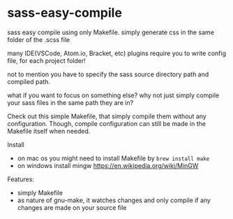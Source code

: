 # sass-easy-compile
sass easy compile using only Makefile. simply generate css in the same folder of the .scss file


many IDE(VSCode, Atom.io, Bracket, etc) plugins require you to write config file, for each project folder!

not to mention you have to specify the sass source directory path and compiled path. 

what if you want to focus on something else? why not just simply compile your sass files in the same path they are in?

Check out this simple Makefile, that simply compile them without any configuration. Though, compile configuration can still be made in the Makefile itself when needed.

Install
- on mac os you might need to install Makefile by `brew install make`
- on windows install mingw https://en.wikipedia.org/wiki/MinGW


Features:
- simply Makefile
- as nature of gnu-make, it watches changes and only compile if any changes are made on your source file

